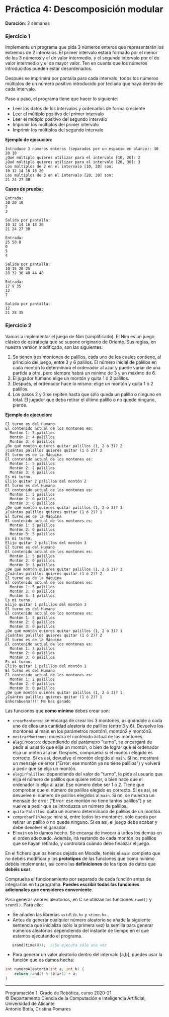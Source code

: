 # Práctica 4: Descomposición modular

**Duración**: 2 semanas

### Ejercicio 1 ###

Implementa un programa que pida 3 números enteros que representarán los extremos de 2 intervalos. El primer intervalo estará formado por el menor de los 3 números y el de valor intermedio, y el segundo intervalo por el de valor intermedio y el de mayor valor. Ten en cuenta que los números introducidos pueden estar desordenados.

Después se imprimirá por pantalla para cada intervalo, todos los números múltiplos de un número positivo introducido por teclado que haya dentro de cada intervalo.

Paso a paso, el programa tiene que hacer lo siguiente:

- Leer los datos de los intervalos y ordenarlos de forma creciente
- Leer el múltiplo positivo del primer intervalo
- Leer el mútiplo positivo del segundo intervalo
- Imprimir los múltiplos del primer intervalo
- Imprimir los múltiplos del segundo intervalo


**Ejemplo de ejecución:**

~~~text
Introduce 3 números enteros (separados por un espacio en blanco): 30 20 10
¿Qué múltiplo quieres utilizar para el intervalo [10, 20]: 2
¿Qué múltiplo quieres utilizar para el intervalo [20, 30]: 3
Los múltiplos de 2 en el intervalo [10, 20] son:
10 12 14 16 18 20 
Los múltiplos de 3 en el intervalo [20, 30] son:
21 24 27 30
~~~

**Casos de prueba:**

~~~text
Entrada:
30 20 10
2
3

Salida por pantalla:
10 12 14 16 18 20 
21 24 27 30
~~~

~~~text
Entrada:
25 50 8
0
5
4

Salida por pantalla:
10 15 20 25
28 32 36 40 44 48
~~~

~~~text
Entrada:
17 9 35
12
7

Salida por pantalla:
12
21 28 35
~~~

### Ejercicio 2 ###

Vamos a implementar el juego de Nim (simplificado). El Nim es un juego clásico de estrategia que se supone originario de Oriente. Sus reglas, en nuestra versión modificada, son las siguientes: 

1. Se tienen tres montones de palillos, cada uno de los cuales contiene, al principio del juego, entre 3 y 6 palillos. El número inicial de palillos en cada montón lo determinará el ordenador al azar y puede variar de una partida a otra, pero siempre habrá un mínimo de 3 y un máximo de 6. 
2. El jugador humano elige un montón y quita 1 ó 2 palillos. 
3. Después, el ordenador hace lo mismo: elige un montón y quita 1 ó 2 palillos. 
4. Los pasos 2 y 3 se repiten hasta que sólo queda un palillo o ninguno en total. El jugador que deba retirar el último palillo o no quede ninguno, pierde.

**Ejemplo de ejecución:**

~~~text
El turno es del Humano
El contenido actual de los montones es:
  Montón 1: 5 palillos
  Montón 2: 4 palillos
  Montón 3: 6 palillos
¿De qué montón quieres quitar palillos (1, 2 ó 3)? 2
¿Cuántos palillos quieres quitar (1 ó 2)? 2
El turno es de la Máquina
El contenido actual de los montones es:
  Montón 1: 5 palillos
  Montón 2: 2 palillos
  Montón 3: 6 palillos
Es mi turno.
Elijo quitar 2 palillos del montón 2
El turno es del Humano
El contenido actual de los montones es:
  Montón 1: 5 palillos
  Montón 2: 0 palillos
  Montón 3: 6 palillos
¿De qué montón quieres quitar palillos (1, 2 ó 3)? 3
¿Cuántos palillos quieres quitar (1 ó 2)? 1
El turno es de la Máquina
El contenido actual de los montones es:
  Montón 1: 5 palillos
  Montón 2: 0 palillos
  Montón 3: 5 palillos
Es mi turno.
Elijo quitar 2 palillos del montón 3
El turno es del Humano
El contenido actual de los montones es:
  Montón 1: 5 palillos
  Montón 2: 0 palillos
  Montón 3: 3 palillos
¿De qué montón quieres quitar palillos (1, 2 ó 3)? 3
¿Cuántos palillos quieres quitar (1 ó 2)? 2
El turno es de la Máquina
El contenido actual de los montones es:
  Montón 1: 5 palillos
  Montón 2: 0 palillos
  Montón 3: 1 palillos
Es mi turno.
Elijo quitar 1 palillos del montón 3
El turno es del Humano
El contenido actual de los montones es:
  Montón 1: 5 palillos
  Montón 2: 0 palillos
  Montón 3: 0 palillos
¿De qué montón quieres quitar palillos (1, 2 ó 3)? 1
¿Cuántos palillos quieres quitar (1 ó 2)? 2
El turno es de la Máquina
El contenido actual de los montones es:
  Montón 1: 3 palillos
  Montón 2: 0 palillos
  Montón 3: 0 palillos
Es mi turno.
Elijo quitar 1 palillos del montón 1
El turno es del Humano
El contenido actual de los montones es:
  Montón 1: 2 palillos
  Montón 2: 0 palillos
  Montón 3: 0 palillos
¿De qué montón quieres quitar palillos (1, 2 ó 3)? 1
¿Cuántos palillos quieres quitar (1 ó 2)? 1
Enhorabuena!!!! Me has ganado
~~~

Las funciones que **como mínimo** debes crear son:

- `crearMontones`: se encarga de crear los 3 montones, asignándole a cada uno de ellos una cantidad aleatoria de palillos (entre 3 y 6). Devuelve los montones al main en los parámetros montón1, montón2 y montón3.
- `mostrarMontones`: muestra el contenido actual de los montones.
- `elegirMonton`: dependiendo del parámetro "turno", se encargará de pedir al usuario que elija un montón, o bien de lograr que el ordenador elija un motón al azar. Después, comprueba si el montón elegido es correcto. Si es así, devuelve el montón elegido al `main`. Si no, mostrará un mensaje de error ("Error: ese montón ya no tiene palillos") y volverá a pedir que se elija un montón.
- `elegirPalillos`: dependiendo del valor de "turno", le pide al usuario que elija el número de palillos que quiere retirar, o bien hace que el ordenador lo elija al azar. Ese número debe ser 1 ó 2. Tiene que comprobar que el número de palillos elegido es correcto. Si es así, se devuelve el número de palillos elegidos al `main`. Si no, se muestra un mensaje de error ("Error: ese montón no tiene tantos palillos") y se vuelve a pedir que se introduzca un número de palillos. 
- `quitarPalillos`: quita un número determinado de palillos de un montón.
- `comprobarFinJuego`: mira si, entre todos los montones, sólo queda por retirar un palillo o no queda ninguno. Si es así, el juego debe acabar y debe devolver el ganador. 
- El `main` os lo damos hecho. Se encarga de invocar a todos los demás en el orden adecuado. Además, irá restando de cada montón los palillos que se hayan retirado, y controlará cuándo debe finalizar el juego.

 
En el fichero que os hemos dejado en Moodle, tenéis el `main` completo que no debéis modificar y los **prototipos** de las funciones que como mínimo debéis implementar, así como las **definiciones** de los tipos de datos que **debéis usar**.

Comprueba el funcionamiento por separado de cada función antes de integrarlas en tu programa. **Puedes escribir todas las funciones adicionales que consideres conveniente**.

Para generar valores aleatorios, en C se utilizan las funciones `rand()` y `srand()`. Para ello:

- Se añaden las librerías `<stdlib.h>` y `<time.h>`.
- Antes de generar cualquier número aleatorio se añade la siguiente sentencia que inicializa (sólo la primera vez) la semilla para generar números aleatorios dependiendo del instante de tiempo en el que estamos ejecutando el programa.

~~~c
   srand(time(0));  //Se ejecuta sólo una vez
~~~

- Para generar un valor aleatorio dentro del intervalo [a,b], puedes usar la función que os damos hecha:

~~~c
int numeroAleatorio(int a, int b) {
    return rand() % (b-a+1) + a;
}
~~~


----

Programación 1, Grado de Robótica, curso 2020-21  
© Departamento Ciencia de la Computación e Inteligencia Artificial, Universidad de Alicante  
Antonio Botía, Cristina Pomares
